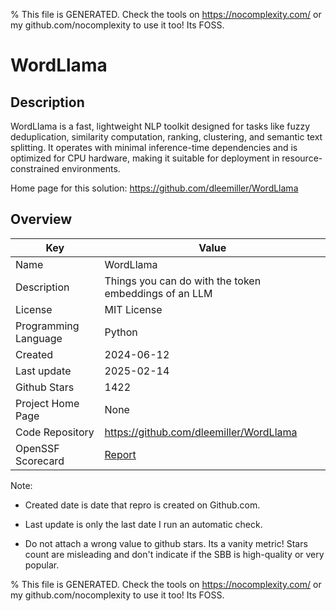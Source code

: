 
% This file is GENERATED. Check the tools on https://nocomplexity.com/ or my github.com/nocomplexity to use it too! Its FOSS. 

# WordLlama

## Description 

WordLlama is a fast, lightweight NLP toolkit designed for tasks like fuzzy deduplication, similarity computation, ranking, clustering, and semantic text splitting. It operates with minimal inference-time dependencies and is optimized for CPU hardware, making it suitable for deployment in resource-constrained environments.

Home page for this solution: https://github.com/dleemiller/WordLlama 

## Overview 

| Key | Value |
| --- | --- |
| Name | WordLlama |
| Description | Things you can do with the token embeddings of an LLM |
| License | MIT License |
| Programming Language | Python |
| Created | 2024-06-12 |
| Last update | 2025-02-14 |
| Github Stars | 1422 |
| Project Home Page | None |
| Code Repository | https://github.com/dleemiller/WordLlama |
| OpenSSF Scorecard | [Report](https://securityscorecards.dev/viewer/?uri=github.com/dleemiller/WordLlama) |

Note:
 - Created date is date that repro is created on Github.com. 

- Last update is only the last date I run an automatic check. 

- Do not attach a wrong value to github stars. Its a vanity metric! Stars count are misleading and 
don't indicate if the SBB is high-quality or very popular.

% This file is GENERATED. Check the tools on https://nocomplexity.com/ or my github.com/nocomplexity to use it too! Its FOSS. 

